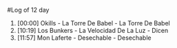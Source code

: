 #Log of 12 day

1. [00:00] Okills - La Torre De Babel - La Torre De Babel
1. [10:19] Los Bunkers - La Velocidad De La Luz - Dicen
1. [11:57] Mon Laferte - Desechable - Desechable
